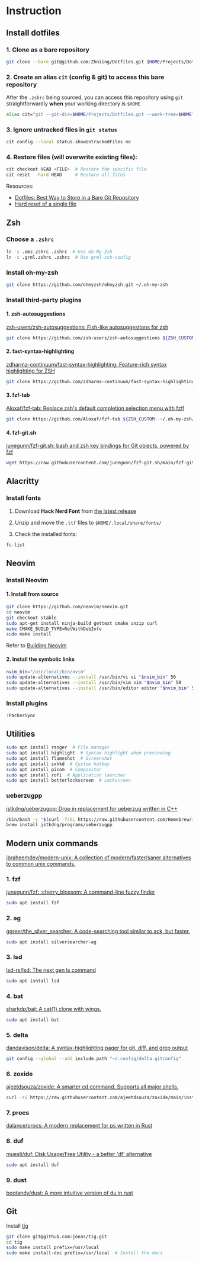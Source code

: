 # Instruction

## Install dotfiles

### 1. Clone as a bare repository

```bash
git clone --bare git@github.com:Zhniing/Dotfiles.git $HOME/Projects/Dotfiles.git
```

### 2. Create an alias `cit` (**c**onfig & g**it**) to access this bare repository

After the `.zshrc` being sourced, you can access this repository using `git` straightforwardly **when** your working directory is `$HOME`

```bash
alias cit="git --git-dir=$HOME/Projects/Dotfiles.git --work-tree=$HOME"
```

### 3. Ignore untracked files in `git status`

```bash
cit config --local status.showUntrackedFiles no
```

### 4. Restore files (will overwrite existing files):

```bash
cit checkout HEAD <FILE>  # Restore the specific file
cit reset --hard HEAD     # Restore all files
```

Resources: 
- [Dotfiles: Best Way to Store in a Bare Git Repository](https://www.atlassian.com/git/tutorials/dotfiles)
- [Hard reset of a single file](https://stackoverflow.com/a/7147320)

## Zsh

### Choose a `.zshrc`

```bash
ln -s .omz.zshrc .zshrc  # Use Oh-My-Zsh
ln -s .grml.zshrc .zshrc  # Use grml-zsh-config
```

### Install oh-my-zsh

```bash
git clone https://github.com/ohmyzsh/ohmyzsh.git ~/.oh-my-zsh
```

### Install third-party plugins

#### 1. zsh-autosuggestions

[zsh-users/zsh-autosuggestions: Fish-like autosuggestions for zsh](https://github.com/zsh-users/zsh-autosuggestions)

```bash
git clone https://github.com/zsh-users/zsh-autosuggestions ${ZSH_CUSTOM:-~/.oh-my-zsh/custom}/plugins/zsh-autosuggestions
```

#### 2. fast-syntax-highlighting

[zdharma-continuum/fast-syntax-highlighting: Feature-rich syntax highlighting for ZSH](https://github.com/zdharma-continuum/fast-syntax-highlighting)

```bash
git clone https://github.com/zdharma-continuum/fast-syntax-highlighting.git ${ZSH_CUSTOM:-$HOME/.oh-my-zsh/custom}/plugins/fast-syntax-highlighting
```

#### 3. fzf-tab

[Aloxaf/fzf-tab: Replace zsh's default completion selection menu with fzf!](https://github.com/Aloxaf/fzf-tab)

```bash
git clone https://github.com/Aloxaf/fzf-tab ${ZSH_CUSTOM:-~/.oh-my-zsh/custom}/plugins/fzf-tab
```

#### 4. fzf-git.sh

[junegunn/fzf-git.sh: bash and zsh key bindings for Git objects, powered by fzf](https://github.com/junegunn/fzf-git.sh)

```bash
wget https://raw.githubusercontent.com/junegunn/fzf-git.sh/main/fzf-git.sh -O ${ZSH_CUSTOM:-~/.oh-my-zsh/custom}/fzf-git.zsh
```

## Alacritty

### Install fonts

1. Download **Hack Nerd Font** from [the latest release](https://github.com/ryanoasis/nerd-fonts/releases/latest)

2. Unzip and move the `.ttf` files to `$HOME/.local/share/fonts/`

3. Check the installed fonts:

```bash
fc-list
```

## Neovim

### Install Neovim

#### 1. Install from source

```bash
git clone https://github.com/neovim/neovim.git
cd neovim
git checkout stable
sudo apt-get install ninja-build gettext cmake unzip curl
make CMAKE_BUILD_TYPE=RelWithDebInfo
sudo make install
```

Refer to [Building Neovim](https://github.com/neovim/neovim/wiki/Building-Neovim)

#### 2. Install the symbolic links

```bash
nvim_bin="/usr/local/bin/nvim"
sudo update-alternatives --install /usr/bin/vi vi "$nvim_bin" 50
sudo update-alternatives --install /usr/bin/vim vim "$nvim_bin" 50
sudo update-alternatives --install /usr/bin/editor editor "$nvim_bin" 50
```

### Install plugins

```vim
:PackerSync
```

## Utilities

```bash
sudo apt install ranger  # File manager
sudo apt install highlight  # Syntax highlight when previewing
sudo apt install flameshot  # Screenshot
sudo apt install sxhkd  # Custom hotkey
sudo apt install picom  # Compositor
sudo apt install rofi  # Application launcher
sudo apt install betterlockscreen  # Lockscreen
```

### ueberzugpp

[jstkdng/ueberzugpp: Drop in replacement for ueberzug written in C++](https://github.com/jstkdng/ueberzugpp)

```bash
/bin/bash -c "$(curl -fsSL https://raw.githubusercontent.com/Homebrew/install/HEAD/install.sh)"
brew install jstkdng/programs/ueberzugpp
```

## Modern unix commands

[ibraheemdev/modern-unix: A collection of modern/faster/saner alternatives to common unix commands.](https://github.com/ibraheemdev/modern-unix)

### 1. fzf

[junegunn/fzf: :cherry\_blossom: A command-line fuzzy finder](https://github.com/junegunn/fzf)

```bash
sudo apt install fzf
```

### 2. ag

[ggreer/the\_silver\_searcher: A code-searching tool similar to ack, but faster.](https://github.com/ggreer/the_silver_searcher)

```bash
sudo apt install silversearcher-ag
```

### 3. lsd

[lsd-rs/lsd: The next gen ls command](https://github.com/lsd-rs/lsd)

```bash
sudo apt isntall lsd
```

### 4. bat

[sharkdp/bat: A cat(1) clone with wings.](https://github.com/sharkdp/bat)

```bash
sudo apt install bat
```

### 5. delta

[dandavison/delta: A syntax-highlighting pager for git, diff, and grep output](https://github.com/dandavison/delta/releases/latest)

```bash
git config --global --add include.path "~/.config/delta.gitconfig"
```

### 6. zoxide

[ajeetdsouza/zoxide: A smarter cd command. Supports all major shells.](https://github.com/ajeetdsouza/zoxide)

```bash
curl -sS https://raw.githubusercontent.com/ajeetdsouza/zoxide/main/install.sh | bash
```

### 7. procs

[dalance/procs: A modern replacement for ps written in Rust](https://github.com/dalance/procs/releases/latest)


### 8. duf

[muesli/duf: Disk Usage/Free Utility - a better 'df' alternative](https://github.com/muesli/duf)

```bash
sudo apt install duf
```

### 9. dust

[bootandy/dust: A more intuitive version of du in rust](https://github.com/bootandy/dust/releases/latest)

## Git

Install [tig](https://github.com/jonas/tig)

```bash
git clone git@github.com:jonas/tig.git
cd tig
sudo make install prefix=/usr/local
sudo make install-doc prefix=/usr/local  # Install the docs
```

